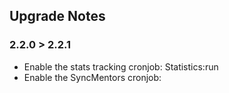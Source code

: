 ## Upgrade Notes

### 2.2.0 > 2.2.1
* Enable the stats tracking cronjob: Statistics:run
* Enable the SyncMentors cronjob: <NF has the name>